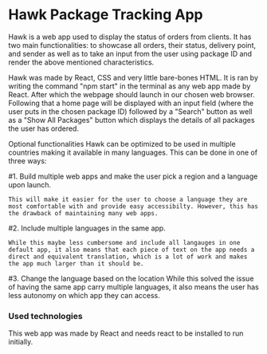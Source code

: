 # Hawk Package Tracking App

Hawk is a web app used to display the status of orders from clients. It has two main functionalities: to showcase all orders, their status, delivery point, and sender as well as to take an input from the user using package ID and render the above mentioned characteristics. 

Hawk was made by React, CSS and very little bare-bones HTML. It is ran by writing the command "npm start" in the terminal as any web app made by React. After which the webpage should launch in our chosen web browser. Following that a home page will be displayed with an input field (where the user puts in the chosen package ID) followed by a "Search" button as well as a "Show All Packages" button which displays the details of all packages the user has ordered. 

Optional functionalities 
Hawk can be optimized to be used in multiple countries making it available in many languages. This can be done in one of three ways: 

#1. Build multiple web apps and make the user pick a region and a language upon launch.

    This will make it easier for the user to choose a language they are most comfortable with and provide easy accessibilty. However, this has the drawback of maintaining many web apps.
#2. Include multiple languages in the same app. 

    While this maybe less cumbersome and include all langauges in one default app, it also means that each piece of text on the app needs a direct and equivalent translation, which is a lot of work and makes the app much larger than it should be.
    
#3. Change the language based on the location
    While this solved the issue of having the same app carry multiple languages, it also means the user has less autonomy on which app they can access.


### Used technologies
This web app was made by React and needs react to be installed to run initially. 







  
